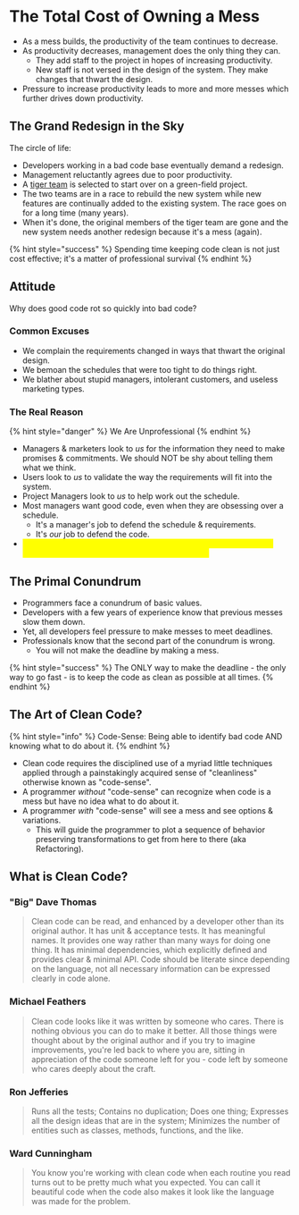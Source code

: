 # The Total Cost of Owning a Mess

* As a mess builds, the productivity of the team continues to decrease.
* As productivity decreases, management does the only thing they can.
  * They add staff to the project in hopes of increasing productivity.
  * New staff is not versed in the design of the system. They make changes that thwart the design.
* Pressure to increase productivity leads to more and more messes which further drives down productivity.

## The Grand Redesign in the Sky

The circle of life:

* Developers working in a bad code base eventually demand a redesign.
* Management reluctantly agrees due to poor productivity.
* A [tiger team](https://en.wikipedia.org/wiki/Tiger\_team) is selected to start over on a green-field project.
* The two teams are in a race to rebuild the new system while new features are continually added to the existing system. The race goes on for a long time (many years).
* When it's done, the original members of the tiger team are gone and the new system needs another redesign because it's a mess (again).

{% hint style="success" %}
Spending time keeping code clean is not just cost effective; it's a matter of professional survival
{% endhint %}

## Attitude

Why does good code rot so quickly into bad code?

### Common Excuses

* We complain the requirements changed in ways that thwart the original design.
* We bemoan the schedules that were too tight to do things right.
* We blather about stupid managers, intolerant customers, and useless marketing types.

### The Real Reason

{% hint style="danger" %}
We Are Unprofessional
{% endhint %}

* Managers & marketers look to _us_ for the information they need to make promises & commitments. We should NOT be shy about telling them what we think.
* Users look to _us_ to validate the way the requirements will fit into the system.
* Project Managers look to _us_ to help work out the schedule.
* Most managers want good code, even when they are obsessing over a schedule.
  * It's a manager's job to defend the schedule & requirements.
  * It's _our_ job to defend the code.
* <mark style="color:yellow;">It is unprofessional for programmers to bend to the will of managers who don't understand the risks of making messes.</mark>

## The Primal Conundrum

* Programmers face a conundrum of basic values.
* Developers with a few years of experience know that previous messes slow them down.
* Yet, all developers feel pressure to make messes to meet deadlines.
* Professionals know that the second part of the conundrum is wrong.
  * You will not make the deadline by making a mess.

{% hint style="success" %}
The ONLY way to make the deadline - the only way to go fast - is to keep the code as clean as possible at all times.
{% endhint %}

## The Art of Clean Code?

{% hint style="info" %}
Code-Sense: Being able to identify bad code AND knowing what to do about it.
{% endhint %}

* Clean code requires the disciplined use of a myriad little techniques applied through a painstakingly acquired sense of "cleanliness" otherwise known as "code-sense".
* A programmer _without_ "code-sense" can recognize when code is a mess but have no idea what to do about it.
* A programmer _with_ "code-sense" will see a mess and see options & variations.
  * This will guide the programmer to plot a sequence of behavior preserving transformations to get from here to there (aka Refactoring).

## What is Clean Code?

### "Big" Dave Thomas

> Clean code can be read, and enhanced by a developer other than its original author. It has unit & acceptance tests. It has meaningful names. It provides one way rather than many ways for doing one thing. It has minimal dependencies, which explicitly defined and provides clear & minimal API. Code should be literate since depending on the language, not all necessary information can be expressed clearly in code alone.

### Michael Feathers

> Clean code looks like it was written by someone who cares. There is nothing obvious you can do to make it better. All those things were thought about by the original author and if you try to imagine improvements, you're led back to where you are, sitting in appreciation of the code someone left for you - code left by someone who cares deeply about the craft.

### Ron Jefferies

> Runs all the tests; Contains no duplication; Does one thing; Expresses all the design ideas that are in the system; Minimizes the number of entities such as classes, methods, functions, and the like.

### Ward Cunningham

> You know you're working with clean code when each routine you read turns out to be pretty much what you expected. You can call it beautiful code when the code also makes it look like the language was made for the problem.
